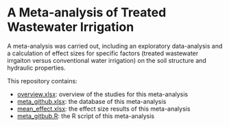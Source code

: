 # A Meta-analysis of Treated Wastewater Irrigation
A meta-analysis was carried out, including an exploratory data-analysis and a calculation of effect sizes for specific factors (treated wastewater irrgaiton versus conventional water irrigation) on the soil structure and hydraulic properties.

This repository contains:

- [overview.xlsx](./overview.xlsx): overview of the studies for this meta-analysis
- [meta_github.xlsx](./meta_gitbub.xlsx): the database of this meta-analysis
- [mean_effect.xlsx](./mean_effect.xlsx): the effect size results of this meta-analysis
- [meta_gitbub.R](./meta_github.R): the R script of this meta-analysis
